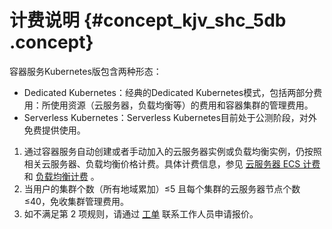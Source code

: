 # 计费说明 {#concept_kjv_shc_5db .concept}

容器服务Kubernetes版包含两种形态：

-   Dedicated Kubernetes：经典的Dedicated Kubernetes模式，包括两部分费用：所使用资源（云服务器，负载均衡等）的费用和容器集群的管理费用。
-   Serverless Kubernetes：Serverless Kubernetes目前处于公测阶段，对外免费提供使用。

1.  通过容器服务自动创建或者手动加入的云服务器实例或负载均衡实例，仍按照相关云服务器、负载均衡价格计费。具体计费信息，参见 [云服务器 ECS 计费](https://help.aliyun.com/document_detail/25370.html) 和 [负载均衡计费](https://help.aliyun.com/document_detail/27692.html) 。
2.  当用户的集群个数（所有地域累加）≤5 且每个集群的云服务器节点个数 ≤40，免收集群管理费用。
3.  如不满足第 2 项规则，请通过 [工单](https://workorder.console.aliyun.com/console.htm#/ticket/add?productCode=cs&commonQuestionId=681) 联系工作人员申请报价。

